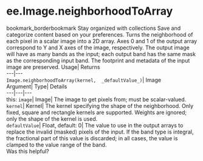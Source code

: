  
#  ee.Image.neighborhoodToArray
bookmark_borderbookmark Stay organized with collections  Save and categorize content based on your preferences.
Turns the neighborhood of each pixel in a scalar image into a 2D array. Axes 0 and 1 of the output array correspond to Y and X axes of the image, respectively. The output image will have as many bands as the input; each output band has the same mask as the corresponding input band. The footprint and metadata of the input image are preserved. 
Usage| Returns  
---|---  
`Image.neighborhoodToArray(kernel,  _defaultValue_)`| Image  
Argument| Type| Details  
---|---|---  
this: `image`| Image| The image to get pixels from; must be scalar-valued.  
`kernel`| Kernel| The kernel specifying the shape of the neighborhood. Only fixed, square and rectangle kernels are supported. Weights are ignored; only the shape of the kernel is used.  
`defaultValue`| Float, default: 0| The value to use in the output arrays to replace the invalid (masked) pixels of the input. If the band type is integral, the fractional part of this value is discarded; in all cases, the value is clamped to the value range of the band.  
Was this helpful?
